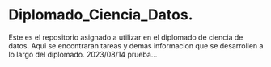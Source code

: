 # Diplomado_Ciencia_Datos.
Este es el repositorio asignado a utilizar en el diplomado de ciencia de datos.
Aqui se encontraran tareas y demas informacion que se desarrollen a lo largo del diplomado.
2023/08/14 prueba...
